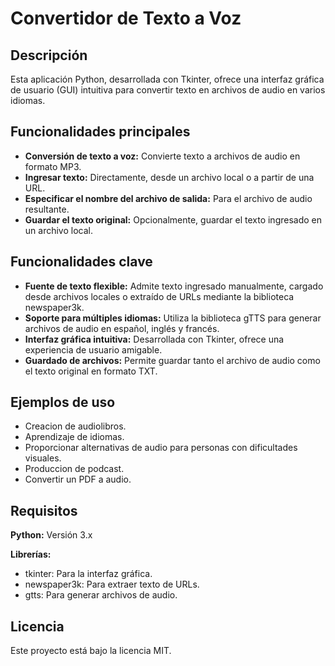 # Convertidor de Texto a Voz
## Descripción
Esta aplicación Python, desarrollada con Tkinter, ofrece una interfaz gráfica de usuario (GUI) intuitiva para convertir texto en archivos de audio en varios idiomas. 

## Funcionalidades principales
- __Conversión de texto a voz:__ Convierte texto a archivos de audio en formato MP3.
- __Ingresar texto:__ Directamente, desde un archivo local o a partir de una URL.
- __Especificar el nombre del archivo de salida:__ Para el archivo de audio resultante.
- __Guardar el texto original:__ Opcionalmente, guardar el texto ingresado en un archivo local.


## Funcionalidades clave
- __Fuente de texto flexible:__ Admite texto ingresado manualmente, cargado desde archivos locales o extraído de URLs mediante la biblioteca newspaper3k.
- __Soporte para múltiples idiomas:__ Utiliza la biblioteca gTTS para generar archivos de audio en español, inglés y francés.
- __Interfaz gráfica intuitiva:__ Desarrollada con Tkinter, ofrece una experiencia de usuario amigable.
- __Guardado de archivos:__ Permite guardar tanto el archivo de audio como el texto original en formato TXT.

## Ejemplos de uso
- Creacion de audiolibros.
- Aprendizaje de idiomas.
- Proporcionar alternativas de audio para personas con dificultades visuales.
- Produccion de podcast.
- Convertir un PDF a audio.

## Requisitos
__Python:__ Versión 3.x

__Librerías:__
- tkinter: Para la interfaz gráfica.
- newspaper3k: Para extraer texto de URLs.
- gtts: Para generar archivos de audio.

## Licencia
Este proyecto está bajo la licencia MIT.